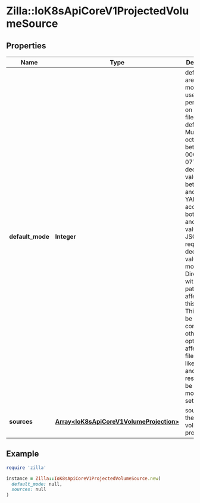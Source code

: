 # Zilla::IoK8sApiCoreV1ProjectedVolumeSource

## Properties

| Name | Type | Description | Notes |
| ---- | ---- | ----------- | ----- |
| **default_mode** | **Integer** | defaultMode are the mode bits used to set permissions on created files by default. Must be an octal value between 0000 and 0777 or a decimal value between 0 and 511. YAML accepts both octal and decimal values, JSON requires decimal values for mode bits. Directories within the path are not affected by this setting. This might be in conflict with other options that affect the file mode, like fsGroup, and the result can be other mode bits set. | [optional] |
| **sources** | [**Array&lt;IoK8sApiCoreV1VolumeProjection&gt;**](IoK8sApiCoreV1VolumeProjection.md) | sources is the list of volume projections | [optional] |

## Example

```ruby
require 'zilla'

instance = Zilla::IoK8sApiCoreV1ProjectedVolumeSource.new(
  default_mode: null,
  sources: null
)
```

